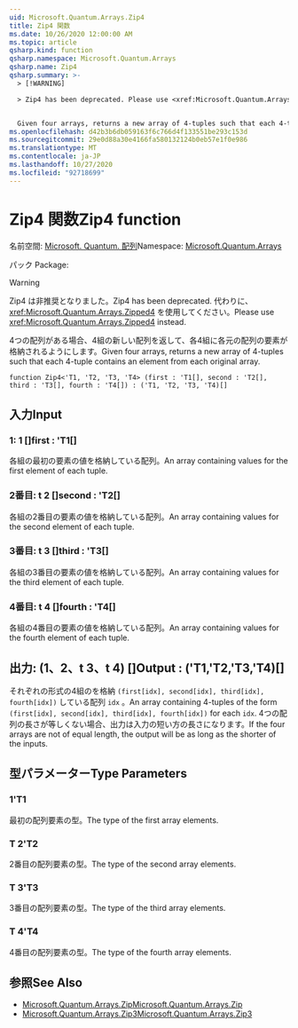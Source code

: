 ```yaml
---
uid: Microsoft.Quantum.Arrays.Zip4
title: Zip4 関数
ms.date: 10/26/2020 12:00:00 AM
ms.topic: article
qsharp.kind: function
qsharp.namespace: Microsoft.Quantum.Arrays
qsharp.name: Zip4
qsharp.summary: >-
  > [!WARNING]

  > Zip4 has been deprecated. Please use <xref:Microsoft.Quantum.Arrays.Zipped4> instead.


  Given four arrays, returns a new array of 4-tuples such that each 4-tuple contains an element from each original array.
ms.openlocfilehash: d42b3b6db059163f6c766d4f133551be293c153d
ms.sourcegitcommit: 29e0d88a30e4166fa580132124b0eb57e1f0e986
ms.translationtype: MT
ms.contentlocale: ja-JP
ms.lasthandoff: 10/27/2020
ms.locfileid: "92718699"
---
```

# <a name="zip4-function"></a><span data-ttu-id="ff4ce-102">Zip4 関数</span><span class="sxs-lookup"><span data-stu-id="ff4ce-102">Zip4 function</span></span>

<span data-ttu-id="ff4ce-103">名前空間: [Microsoft. Quantum. 配列](xref:Microsoft.Quantum.Arrays)</span><span class="sxs-lookup"><span data-stu-id="ff4ce-103">Namespace: [Microsoft.Quantum.Arrays](xref:Microsoft.Quantum.Arrays)</span></span>

<span data-ttu-id="ff4ce-104">パック [](https://nuget.org/packages/)</span><span class="sxs-lookup"><span data-stu-id="ff4ce-104">Package: [](https://nuget.org/packages/)</span></span>


> [!WARNING]
> <span data-ttu-id="ff4ce-105">Zip4 は非推奨となりました。</span><span class="sxs-lookup"><span data-stu-id="ff4ce-105">Zip4 has been deprecated.</span></span> <span data-ttu-id="ff4ce-106">代わりに、<xref:Microsoft.Quantum.Arrays.Zipped4> を使用してください。</span><span class="sxs-lookup"><span data-stu-id="ff4ce-106">Please use <xref:Microsoft.Quantum.Arrays.Zipped4> instead.</span></span>

<span data-ttu-id="ff4ce-107">4つの配列がある場合、4組の新しい配列を返して、各4組に各元の配列の要素が格納されるようにします。</span><span class="sxs-lookup"><span data-stu-id="ff4ce-107">Given four arrays, returns a new array of 4-tuples such that each 4-tuple contains an element from each original array.</span></span>

```qsharp
function Zip4<'T1, 'T2, 'T3, 'T4> (first : 'T1[], second : 'T2[], third : 'T3[], fourth : 'T4[]) : ('T1, 'T2, 'T3, 'T4)[]
```


## <a name="input"></a><span data-ttu-id="ff4ce-108">入力</span><span class="sxs-lookup"><span data-stu-id="ff4ce-108">Input</span></span>

### <a name="first--t1"></a><span data-ttu-id="ff4ce-109">1: 1 []</span><span class="sxs-lookup"><span data-stu-id="ff4ce-109">first : 'T1[]</span></span>

<span data-ttu-id="ff4ce-110">各組の最初の要素の値を格納している配列。</span><span class="sxs-lookup"><span data-stu-id="ff4ce-110">An array containing values for the first element of each tuple.</span></span>


### <a name="second--t2"></a><span data-ttu-id="ff4ce-111">2番目: t 2 []</span><span class="sxs-lookup"><span data-stu-id="ff4ce-111">second : 'T2[]</span></span>

<span data-ttu-id="ff4ce-112">各組の2番目の要素の値を格納している配列。</span><span class="sxs-lookup"><span data-stu-id="ff4ce-112">An array containing values for the second element of each tuple.</span></span>


### <a name="third--t3"></a><span data-ttu-id="ff4ce-113">3番目: t 3 []</span><span class="sxs-lookup"><span data-stu-id="ff4ce-113">third : 'T3[]</span></span>

<span data-ttu-id="ff4ce-114">各組の3番目の要素の値を格納している配列。</span><span class="sxs-lookup"><span data-stu-id="ff4ce-114">An array containing values for the third element of each tuple.</span></span>


### <a name="fourth--t4"></a><span data-ttu-id="ff4ce-115">4番目: t 4 []</span><span class="sxs-lookup"><span data-stu-id="ff4ce-115">fourth : 'T4[]</span></span>

<span data-ttu-id="ff4ce-116">各組の4番目の要素の値を格納している配列。</span><span class="sxs-lookup"><span data-stu-id="ff4ce-116">An array containing values for the fourth element of each tuple.</span></span>



## <a name="output--t1t2t3t4"></a><span data-ttu-id="ff4ce-117">出力: (1、2、t 3、t 4) []</span><span class="sxs-lookup"><span data-stu-id="ff4ce-117">Output : ('T1,'T2,'T3,'T4)[]</span></span>

<span data-ttu-id="ff4ce-118">それぞれの形式の4組のを格納 `(first[idx], second[idx], third[idx], fourth[idx])` している配列 `idx` 。</span><span class="sxs-lookup"><span data-stu-id="ff4ce-118">An array containing 4-tuples of the form `(first[idx], second[idx], third[idx], fourth[idx])` for each `idx`.</span></span> <span data-ttu-id="ff4ce-119">4つの配列の長さが等しくない場合、出力は入力の短い方の長さになります。</span><span class="sxs-lookup"><span data-stu-id="ff4ce-119">If the four arrays are not of equal length, the output will be as long as the shorter of the inputs.</span></span>

## <a name="type-parameters"></a><span data-ttu-id="ff4ce-120">型パラメーター</span><span class="sxs-lookup"><span data-stu-id="ff4ce-120">Type Parameters</span></span>

### <a name="t1"></a><span data-ttu-id="ff4ce-121">1</span><span class="sxs-lookup"><span data-stu-id="ff4ce-121">'T1</span></span>

<span data-ttu-id="ff4ce-122">最初の配列要素の型。</span><span class="sxs-lookup"><span data-stu-id="ff4ce-122">The type of the first array elements.</span></span>
### <a name="t2"></a><span data-ttu-id="ff4ce-123">T 2</span><span class="sxs-lookup"><span data-stu-id="ff4ce-123">'T2</span></span>

<span data-ttu-id="ff4ce-124">2番目の配列要素の型。</span><span class="sxs-lookup"><span data-stu-id="ff4ce-124">The type of the second array elements.</span></span>
### <a name="t3"></a><span data-ttu-id="ff4ce-125">T 3</span><span class="sxs-lookup"><span data-stu-id="ff4ce-125">'T3</span></span>

<span data-ttu-id="ff4ce-126">3番目の配列要素の型。</span><span class="sxs-lookup"><span data-stu-id="ff4ce-126">The type of the third array elements.</span></span>
### <a name="t4"></a><span data-ttu-id="ff4ce-127">T 4</span><span class="sxs-lookup"><span data-stu-id="ff4ce-127">'T4</span></span>

<span data-ttu-id="ff4ce-128">4番目の配列要素の型。</span><span class="sxs-lookup"><span data-stu-id="ff4ce-128">The type of the fourth array elements.</span></span>

## <a name="see-also"></a><span data-ttu-id="ff4ce-129">参照</span><span class="sxs-lookup"><span data-stu-id="ff4ce-129">See Also</span></span>

- [<span data-ttu-id="ff4ce-130">Microsoft.Quantum.Arrays.Zip</span><span class="sxs-lookup"><span data-stu-id="ff4ce-130">Microsoft.Quantum.Arrays.Zip</span></span>](xref:Microsoft.Quantum.Arrays.Zip)
- [<span data-ttu-id="ff4ce-131">Microsoft.Quantum.Arrays.Zip3</span><span class="sxs-lookup"><span data-stu-id="ff4ce-131">Microsoft.Quantum.Arrays.Zip3</span></span>](xref:Microsoft.Quantum.Arrays.Zip3)